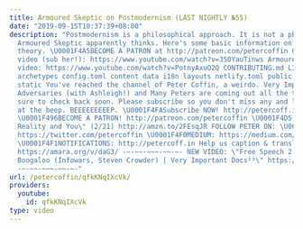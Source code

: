 ```yaml
---
title: Armoured Skeptic on Postmodernism (LAST NIGHTLY №55)
date: "2019-09-15T10:37:39+08:00"
description: "Postmodernism is a philosophical approach. It is not a philosophy as
  Armoured Skeptic apparently thinks. Here's some basic information on postmodernist
  theory. \U0001F4A5BECOME A PATRON at http://patreon.com/petercoffin Gwen_No_Fear's
  video (sub her!): https://www.youtube.com/watch?v=3S0YauTinws Armoured Skeptic's
  video: https://www.youtube.com/watch?v=PotnyAxuO2Q CONTRIBUTING.md LICENSE README.md
  archetypes config.toml content data i18n layouts netlify.toml public resources scripts
  static You've reached the channel of Peter Coffin, a weirdo. Very Important Documentaries,
  Adversaries (with Ashleigh!) and Many Peters are coming out all the time so make
  sure to check back soon. Please subscribe so you don't miss any and leave a message
  at the beep. BEEEEEEEEEP. \U0001F4FASubscribe NOW! http://petercoff.in/subscribe
  \U0001F496BECOME A PATRON! http://patreon.com/petercoffin \U0001F4D5 pre-order \"Custom
  Reality and You\" (2/21) http://amzn.to/2FEsqJR FOLLOW PETER ON: \U0001F426TWITTER:
  https://twitter.com/petercoffin \U0001F4F0MEDIUM: https://medium.com/@petercoffin
  \U0001F4F1NOTIFICATIONS: http://petercoff.in Help us caption & translate this video!
  https://amara.org/v/daG3/ -~-~~-~~~-~~-~- NEW VIDEO: \"Free Speech 2: Censorship
  Boogaloo (Infowars, Steven Crowder) | Very Important Docs²³\" https://www.youtube.com/watch?v=SlFdykutQ0g&list=PL9oHQnEByWyXObkJN9YYQS9hxBjpN8RLG
  -~-~~-~~~-~~-~-"
url: /petercoffin/qfkKNqIXcVk/
providers:
  youtube:
    id: qfkKNqIXcVk
type: video
---
```


